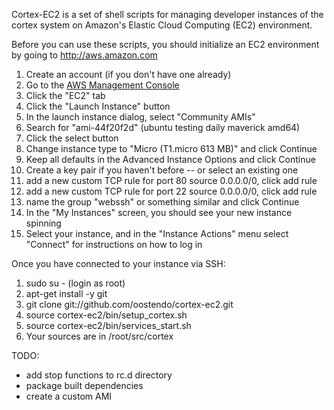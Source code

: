 Cortex-EC2 is a set of shell scripts for managing developer instances
of the cortex system on Amazon's Elastic Cloud Computing (EC2) environment.

Before you can use these scripts, you should initialize an EC2 environment by
going to http://aws.amazon.com

1. Create an account (if you don't have one already)
2. Go to the [AWS Management Console](https://console.aws.amazon.com/s3/home)
3. Click the "EC2" tab
4. Click the "Launch Instance" button
5. In the launch instance dialog, select "Community AMIs"
6. Search for "ami-44f20f2d" (ubuntu testing daily maverick amd64)
7. Click the select button 
8. Change instance type to "Micro (T1.micro 613 MB)" and click Continue
9. Keep all defaults in the Advanced Instance Options and click Continue
10. Create a key pair if you haven't before -- or select an existing one
11.  add a new custom TCP rule for port 80 source 0.0.0.0/0, click add rule
12.  add a new custom TCP rule for port 22 source 0.0.0.0/0, click add rule
13.  name the group "webssh" or something similar and click Continue
14. In the "My Instances" screen, you should see your new instance spinning
15. Select your instance, and in the "Instance Actions" menu select "Connect" for instructions on how to log in

Once you have connected to your instance via SSH:

1. sudo su - (login as root)
2. apt-get install -y git
2. git clone git://github.com/oostendo/cortex-ec2.git 
3. source cortex-ec2/bin/setup_cortex.sh
4. source cortex-ec2/bin/services_start.sh
5. Your sources are in /root/src/cortex


TODO:

- add stop functions to rc.d directory
- package built dependencies
- create a custom AMI
